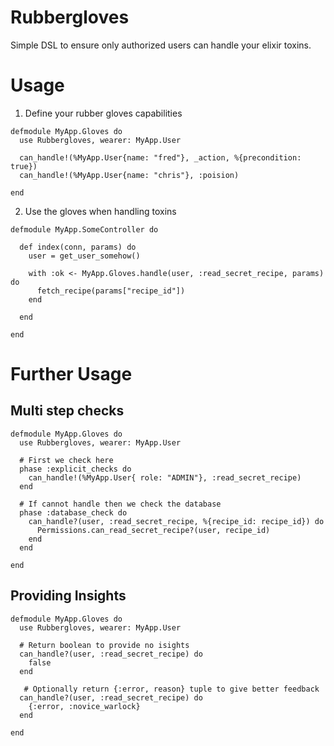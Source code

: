 # Rubbergloves

Simple DSL to ensure only authorized users can handle your elixir toxins. 

# Usage


1. Define your rubber gloves capabilities

```
defmodule MyApp.Gloves do
  use Rubbergloves, wearer: MyApp.User

  can_handle!(%MyApp.User{name: "fred"}, _action, %{precondition: true})
  can_handle!(%MyApp.User{name: "chris"}, :poision)

end
```

2. Use the gloves when handling toxins


```
defmodule MyApp.SomeController do
  
  def index(conn, params) do
    user = get_user_somehow()

    with :ok <- MyApp.Gloves.handle(user, :read_secret_recipe, params) do
      fetch_recipe(params["recipe_id"])
    end

  end

end

```
# Further Usage
## Multi step checks 

```
defmodule MyApp.Gloves do
  use Rubbergloves, wearer: MyApp.User

  # First we check here
  phase :explicit_checks do
    can_handle!(%MyApp.User{ role: "ADMIN"}, :read_secret_recipe)
  end
 
  # If cannot handle then we check the database
  phase :database_check do
    can_handle?(user, :read_secret_recipe, %{recipe_id: recipe_id}) do
      Permissions.can_read_secret_recipe?(user, recipe_id)
    end
  end

end
```

## Providing Insights

```
defmodule MyApp.Gloves do
  use Rubbergloves, wearer: MyApp.User

  # Return boolean to provide no isights
  can_handle?(user, :read_secret_recipe) do
    false
  end

   # Optionally return {:error, reason} tuple to give better feedback
  can_handle?(user, :read_secret_recipe) do
    {:error, :novice_warlock}
  end

end
```